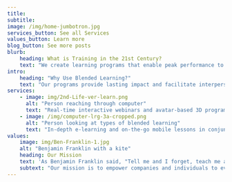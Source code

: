 ```yaml
---
title: 
subtitle: 
image: /img/home-jumbotron.jpg
services_button: See all Services
values_button: Learn more
blog_button: See more posts
blurb:
    heading: What is Training in the 21st Century?
    text: "We create learning programs that enable peak performance to achieve strategic organizational objectives. Our blended learning solutions include a wide variety of methods that maximize understanding, retention, and utilization of new information. We work with our clients to identify, develop and implement a mix of tools customized to fit their specific needs and systems."
intro:
    heading: "Why Use Blended Learning?"
    text: "Our programs provide lasting impact and facilitate interpersonal relationships without the cost and inconvenience of face-to-face trainings. With blends of learning methodologies, we create exciting, engaging, effective real-time and self-paced programs. Learn more on our Services page."
services:
    - image: img/2nd-Life-ver-learn.png
      alt: "Person reaching through computer"
      text: "Real-time interactive webinars and avatar-based 3D programs enable learners to interact and participate in discussions, which broaden, deepen, and personalize the experience."
    - image: /img/computer-lrg-3a-cropped.png
      alt: "Person looking at types of blended learning"
      text: "In-depth e-learning and on-the-go mobile lessons in conjunction with ancillary handbooks, step-by-step guides, and access to additional relevant resources make our custom self-paced programs effective, engaging, and memorable."
values:
    image: img/Ben-Franklin-1.jpg
    alt: "Benjamin Franklin with a kite"
    heading: Our Mission
    text: 'As Benjamin Franklin said, "Tell me and I forget, teach me and I remember, involve me and I learn."'
    subtext: "Our mission is to empower companies and individuals to evolve in synchrony with a changing world."
---
```


